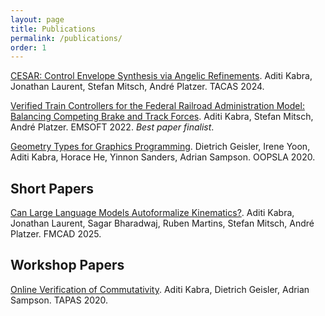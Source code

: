 ```yaml
---
layout: page
title: Publications 
permalink: /publications/
order: 1
---
```


[CESAR: Control Envelope Synthesis via Angelic Refinements](https://arxiv.org/abs/2311.02833). Aditi Kabra, Jonathan Laurent, Stefan Mitsch, André Platzer. TACAS 2024.

[Verified Train Controllers for the Federal Railroad Administration Model: Balancing Competing Brake and Track Forces](assets/train-control-emsoft-preprint.pdf). Aditi Kabra, Stefan Mitsch, André Platzer.
EMSOFT 2022. *Best paper finalist*.

[Geometry Types for Graphics Programming](/assets/gator-oopsla2020-preprint.pdf). Dietrich Geisler, Irene Yoon, Aditi Kabra, Horace He, Yinnon Sanders, Adrian Sampson.
OOPSLA 2020.

## Short Papers

[Can Large Language Models Autoformalize Kinematics?](assets/autoformalize-kinematics-preprint.pdf). Aditi Kabra, Jonathan Laurent, Sagar Bharadwaj, Ruben Martins, Stefan Mitsch, André Platzer.
FMCAD 2025.

## Workshop Papers

[Online Verification of Commutativity](/assets/commutativity-tapas2020-preprint.pdf). Aditi Kabra, Dietrich Geisler, Adrian Sampson.
TAPAS 2020.